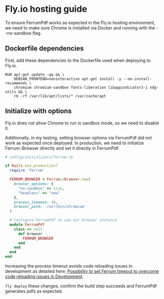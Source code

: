 # Fly.io hosting guide

To ensure FerrumPdf works as expected in the Fly.io hosting environment, we need
to make sure Chrome is installed via Docker and running with the --no-sandbox flag.

## Dockerfile dependencies

First, add these dependencies to the Dockerfile used when deploying to Fly.io.

```
RUN apt-get update -qq && \
    DEBIAN_FRONTEND=noninteractive apt-get install -y --no-install-recommends \
    chromium chromium-sandbox fonts-liberation libappindicator3-1 xdg-utils && \
    rm -rf /var/lib/apt/lists/* /var/cache/apt
```

## Initialize with options

Fly.io does not allow Chrome to run in sandbox mode, so we need to disable it.

Additionally, in my testing, setting browser options via FerrumPdf did not work
as expected once deployed. In production, we need to initialize Ferrum::Browser directly and
set it directly in FerrumPdf.

```ruby
# config/initializers/ferrum.rb

if Rails.env.production?
  require 'ferrum'

  FERRUM_BROWSER = Ferrum::Browser.new(
    browser_options: {
      "no-sandbox" => true,
      "headless" => "new"
    },
    process_timeout: 30,
    browser_path: '/usr/bin/chromium'
  )

  # Configure FerrumPdf to use our browser instance
  module FerrumPdf
    class << self
      def browser
        FERRUM_BROWSER
      end
    end
  end
end
```

Increasing the process timeout avoids code reloading issues in
development as detailed here: [Possibility to set Ferrum timeout to overcome code reloading issues in Development](https://github.com/excid3/ferrum_pdf/issues/5).

`fly deploy` these changes, confirm the build step succeeds and FerrumPdf generates pdfs as expected.
